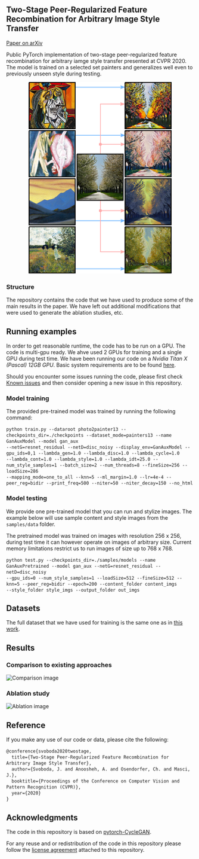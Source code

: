 ## Two-Stage Peer-Regularized Feature Recombination for Arbitrary Image Style Transfer
[Paper on arXiv](https://arxiv.org/pdf/1906.02913.pdf)

Public PyTorch implementation of two-stage peer-regularized feature recombination for arbitrary iamge style transfer presented at CVPR 2020.
The model is trained on a selected set painters and generalizes well even to previously unseen style during testing.

<div align="center"><img src="imgs/teaser.png"  width="384" height="512" /></div>

<!-- <img src="imgs/pr_arch.png" width="700" height="260"> -->

### Structure

The repository contains the code that we have used to produce some of the main results in the paper. We have left out additional modifications that were used to generate the ablation studies, etc.

## Running examples

In order to get reasonable runtime, the code has to be run on a GPU. The code is multi-gpu ready. We ahve used 2 GPUs for training and a single GPU during test time. We have been running our code on a *Nvidia Titan X (Pascal) 12GB GPU*. Basic system requirements are to be found [here](docs/dependencies.md).

Should you encounter some issues running the code, please first check [Known issues](docs/issues.md) and then consider opening a new issue in this repository.

### Model training

The provided pre-trained model was trained by running the following command:
```
python train.py --dataroot photo2painter13 --checkpoints_dir=./checkpoints --dataset_mode=painters13 --name GanAuxModel --model gan_aux
--netG=resnet_residual --netD=disc_noisy --display_env=GanAuxModel --gpu_ids=0,1 --lambda_gen=1.0 --lambda_disc=1.0 --lambda_cycle=1.0
--lambda_cont=1.0 --lambda_style=1.0 --lambda_idt=25.0 --num_style_samples=1 --batch_size=2 --num_threads=8 --fineSize=256 --loadSize=286
--mapping_mode=one_to_all --knn=5 --ml_margin=1.0 --lr=4e-4 --peer_reg=bidir --print_freq=500 --niter=50 --niter_decay=150 --no_html
```

### Model testing

We provide one pre-trained model that you can run and stylize images. The example below will use sample content and style images from the `samples/data` folder.

The pretrained model was trained on images with resolution 256 x 256, during test time it can however operate on images of arbitrary size. Current memory limitations restrict us to run images of size up to 768 x 768.
```
python test.py --checkpoints_dir=./samples/models --name GanAuxPretrained --model gan_aux --netG=resnet_residual --netD=disc_noisy
--gpu_ids=0 --num_style_samples=1 --loadSize=512 --fineSize=512 --knn=5 --peer_reg=bidir --epoch=200 --content_folder content_imgs
--style_folder style_imgs --output_folder out_imgs
```

## Datasets
The full dataset that we have used for training is the same one as in [this work](https://github.com/CompVis/adaptive-style-transfer).

<!--, can be downloaded [here](). -->

## Results

### Comparison to existing approaches
![Comparison image](imgs/image_array.png "")

### Ablation study
![Ablation image](imgs/image_array_ablation.png "")

## Reference
If you make any use of our code or data, please cite the following:
```
@conference{svoboda2020twostage,
  title={Two-Stage Peer-Regularized Feature Recombination for Arbitrary Image Style Transfer},
  author={Svoboda, J. and Anoosheh, A. and Osendorfer, Ch. and Masci, J.},
  booktitle={Proceedings of the Conference on Computer Vision and Pattern Recognition (CVPR)},
  year={2020}
}
```

## Acknowledgments
The code in this repository is based on [pytorch-CycleGAN](https://github.com/junyanz/pytorch-CycleGAN-and-pix2pix).

For any reuse and or redistribution of the code in this repository please follow the [license agreement](./LICENSE) attached to this repository.
